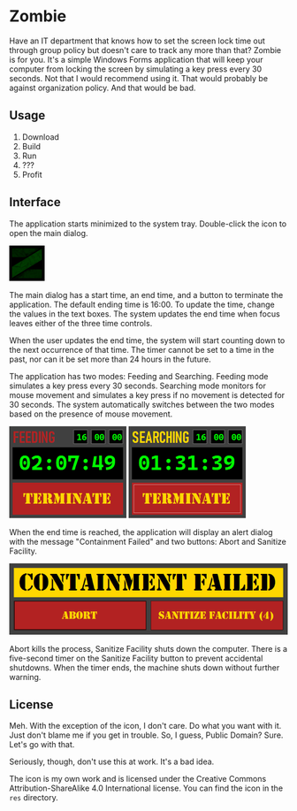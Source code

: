 # Zombie

Have an IT department that knows how to set the screen lock time out through group policy but doesn't care to track any more than that? Zombie is for you. It's a simple Windows Forms application that will keep your computer from locking the screen by simulating a key press every 30 seconds. Not that I would recommend using it. That would probably be against organization policy. And that would be bad.

## Usage

1. Download
2. Build
3. Run
4. ???
5. Profit

## Interface

The application starts minimized to the system tray. Double-click the icon to open the main dialog.

![The application's system tray icon: a stylized green "Z" on a black background](res/tray_icon.png)

The main dialog has a start time, an end time, and a button to terminate the application. The default ending time is 16:00. To update the time, change the values in the text boxes. The system updates the end time when focus leaves either of the three time controls.

When the user updates the end time, the system will start counting down to the next occurrence of that time. The timer cannot be set to a time in the past, nor can it be set more than 24 hours in the future.

The application has two modes: Feeding and Searching. Feeding mode simulates a key press every 30 seconds. Searching mode monitors for mouse movement and simulates a key press if no movement is detected for 30 seconds. The system automatically switches between the two modes based on the presence of mouse movement.

![A screenshot of the application's main dialog in Feeding mode that shows the status of "Feeding", the current end time, the remaining time until that end time, and a button labelled "Terminate"](res/feeding_screenshot.png)
![A screenshot of the application's main dialog in Feeding mode that shows the status of "Searching", the current end time, the remaining time until that end time, and a button labelled "Terminate"](res/searching_screenshot.png)

When the end time is reached, the application will display an alert dialog with the message "Containment Failed" and two buttons: Abort and Sanitize Facility.

![A screenshot of the application's alert dialog that shows the message "Containment Failed" along with buttons labelled "Abort" and "Sanitize Facility (4)"](res/alert_screenshot.png)

Abort kills the process, Sanitize Facility shuts down the computer. There is a five-second timer on the Sanitize Facility button to prevent accidental shutdowns. When the timer ends, the machine shuts down without further warning.

## License

Meh. With the exception of the icon, I don't care. Do what you want with it. Just don't blame me if you get in trouble. So, I guess, Public Domain? Sure. Let's go with that.

Seriously, though, don't use this at work. It's a bad idea.

The icon is my own work and is licensed under the Creative Commons Attribution-ShareAlike 4.0 International license. You can find the icon in the `res` directory.
